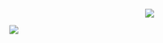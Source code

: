 





<p align="center">
  <a href="https://github.com/anuraghazra/github-readme-stats" target="_blank"><img align="center" valign="top" src="https://github-readme-stats.vercel.app/api?username=spyridonlaz&show_icons=true&count_private=true&theme=tokyonight&custom_title=Personal%20Stats&line_height=24&border_color=30363d" /></a>

</p>
<!---
SpyridonLaz/SpyridonLaz is a ✨ special ✨ repository because its `README.md` (this file) appears on your GitHub profile.
You can click the Preview link to take a look at your changes.
--->
 <a href="https://git.io/typing-svg" target="_blank"><img align="center" valign="top" src="https://readme-typing-svg.demolab.com/?lines=Hi+there,;I+am+Spyridon+Lazanas;Welcome+to+my+profile!&multiline=true&duration=2500&pause=200&height=80" /></a>

